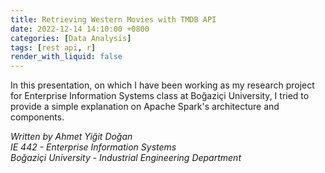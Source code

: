 ```yaml
---
title: Retrieving Western Movies with TMDB API
date: 2022-12-14 14:10:00 +0800
categories: [Data Analysis]
tags: [rest api, r]
render_with_liquid: false
---
```


In this presentation, on which I have been working as my research project for Enterprise Information Systems class at Boğaziçi University, I tried to provide a simple explanation on Apache Spark's architecture and components.



*Written by Ahmet Yiğit Doğan*  
*IE 442 - Enterprise Information Systems*  
*Boğaziçi University - Industrial Engineering Department*
